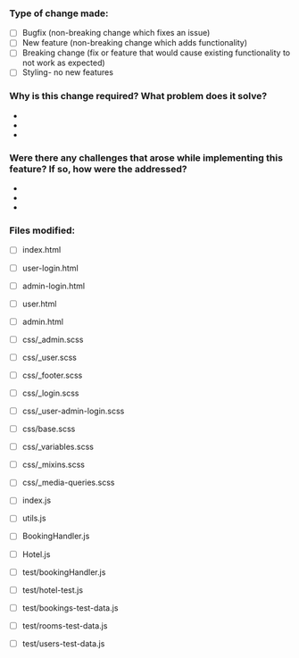 ### Type of change made:
- [ ] Bugfix (non-breaking change which fixes an issue)
- [ ] New feature (non-breaking change which adds functionality)
- [ ] Breaking change (fix or feature that would cause existing functionality to not work as expected)
- [ ] Styling- no new features
### Why is this change required? What problem does it solve?
- 
-
- 
### Were there any challenges that arose while implementing this feature? If so, how were the addressed?
- 
-
- 
### Files modified:
- [ ]  index.html
- [ ]  user-login.html
- [ ]  admin-login.html
- [ ]  user.html
- [ ]  admin.html
- [ ]  css/_admin.scss
- [ ]  css/_user.scss
- [ ]  css/_footer.scss
- [ ]  css/_login.scss
- [ ]  css/_user-admin-login.scss
- [ ]  css/base.scss
- [ ]  css/_variables.scss
- [ ]  css/_mixins.scss
- [ ]  css/_media-queries.scss
- [ ]  index.js
- [ ]  utils.js
- [ ]  BookingHandler.js
- [ ]  Hotel.js
- [ ]  test/bookingHandler.js
- [ ]  test/hotel-test.js
- [ ]  test/bookings-test-data.js
- [ ]  test/rooms-test-data.js
- [ ]  test/users-test-data.js


